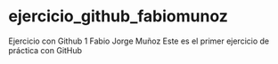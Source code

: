# ejercicio_github_fabiomunoz
Ejercicio con Github 1
Fabio Jorge Muñoz
Este es el primer ejercicio de práctica con GitHub
